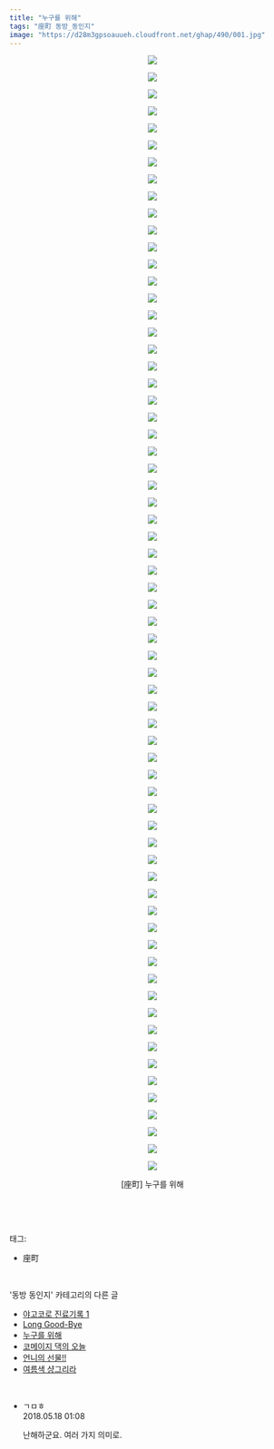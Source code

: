 ```yaml
---
title: "누구를 위해"
tags: "座町 동방_동인지"
image: "https://d28m3gpsoauueh.cloudfront.net/ghap/490/001.jpg"
---
```

<div class="article">
<p style="text-align: center; clear: none; float: none;"><img src="{{ site.imgserver4 }}/ghap/490/001.jpg"/></p>
<p style="text-align: center; clear: none; float: none;"><img src="{{ site.imgserver4 }}/ghap/490/002.jpg"/></p>
<p style="text-align: center; clear: none; float: none;"><img src="{{ site.imgserver4 }}/ghap/490/003.jpg"/></p>
<p style="text-align: center; clear: none; float: none;"><img src="{{ site.imgserver4 }}/ghap/490/004.jpg"/></p>
<p style="text-align: center; clear: none; float: none;"><img src="{{ site.imgserver4 }}/ghap/490/005.jpg"/></p>
<p style="text-align: center; clear: none; float: none;"><img src="{{ site.imgserver4 }}/ghap/490/006.jpg"/></p>
<p style="text-align: center; clear: none; float: none;"><img src="{{ site.imgserver4 }}/ghap/490/007.jpg"/></p>
<p style="text-align: center; clear: none; float: none;"><img src="{{ site.imgserver4 }}/ghap/490/008.jpg"/></p>
<p style="text-align: center; clear: none; float: none;"><img src="{{ site.imgserver4 }}/ghap/490/009.jpg"/></p>
<p style="text-align: center; clear: none; float: none;"><img src="{{ site.imgserver4 }}/ghap/490/010.jpg"/></p>
<p style="text-align: center; clear: none; float: none;"><img src="{{ site.imgserver4 }}/ghap/490/011.jpg"/></p>
<p style="text-align: center; clear: none; float: none;"><img src="{{ site.imgserver4 }}/ghap/490/012.jpg"/></p>
<p style="text-align: center; clear: none; float: none;"><img src="{{ site.imgserver4 }}/ghap/490/013.jpg"/></p>
<p style="text-align: center; clear: none; float: none;"><img src="{{ site.imgserver4 }}/ghap/490/014.jpg"/></p>
<p style="text-align: center; clear: none; float: none;"><img src="{{ site.imgserver4 }}/ghap/490/015.jpg"/></p>
<p style="text-align: center; clear: none; float: none;"><img src="{{ site.imgserver4 }}/ghap/490/016.jpg"/></p>
<p style="text-align: center; clear: none; float: none;"><img src="{{ site.imgserver4 }}/ghap/490/017.jpg"/></p>
<p style="text-align: center; clear: none; float: none;"><img src="{{ site.imgserver4 }}/ghap/490/018.jpg"/></p>
<p style="text-align: center; clear: none; float: none;"><img src="{{ site.imgserver4 }}/ghap/490/019.jpg"/></p>
<p style="text-align: center; clear: none; float: none;"><img src="{{ site.imgserver4 }}/ghap/490/020.jpg"/></p>
<p style="text-align: center; clear: none; float: none;"><img src="{{ site.imgserver4 }}/ghap/490/021.jpg"/></p>
<p style="text-align: center; clear: none; float: none;"><img src="{{ site.imgserver4 }}/ghap/490/022.jpg"/></p>
<p style="text-align: center; clear: none; float: none;"><img src="{{ site.imgserver4 }}/ghap/490/023.jpg"/></p>
<p style="text-align: center; clear: none; float: none;"><img src="{{ site.imgserver4 }}/ghap/490/024.jpg"/></p>
<p style="text-align: center; clear: none; float: none;"><img src="{{ site.imgserver4 }}/ghap/490/025.jpg"/></p>
<p style="text-align: center; clear: none; float: none;"><img src="{{ site.imgserver4 }}/ghap/490/026.jpg"/></p>
<p style="text-align: center; clear: none; float: none;"><img src="{{ site.imgserver4 }}/ghap/490/027.jpg"/></p>
<p style="text-align: center; clear: none; float: none;"><img src="{{ site.imgserver4 }}/ghap/490/028.jpg"/></p>
<p style="text-align: center; clear: none; float: none;"><img src="{{ site.imgserver4 }}/ghap/490/029.jpg"/></p>
<p style="text-align: center; clear: none; float: none;"><img src="{{ site.imgserver4 }}/ghap/490/030.jpg"/></p>
<p style="text-align: center; clear: none; float: none;"><img src="{{ site.imgserver4 }}/ghap/490/031.jpg"/></p>
<p style="text-align: center; clear: none; float: none;"><img src="{{ site.imgserver4 }}/ghap/490/032.jpg"/></p>
<p style="text-align: center; clear: none; float: none;"><img src="{{ site.imgserver4 }}/ghap/490/033.jpg"/></p>
<p style="text-align: center; clear: none; float: none;"><img src="{{ site.imgserver4 }}/ghap/490/034.jpg"/></p>
<p style="text-align: center; clear: none; float: none;"><img src="{{ site.imgserver4 }}/ghap/490/035.jpg"/></p>
<p style="text-align: center; clear: none; float: none;"><img src="{{ site.imgserver4 }}/ghap/490/036.jpg"/></p>
<p style="text-align: center; clear: none; float: none;"><img src="{{ site.imgserver4 }}/ghap/490/037.jpg"/></p>
<p style="text-align: center; clear: none; float: none;"><img src="{{ site.imgserver4 }}/ghap/490/038.jpg"/></p>
<p style="text-align: center; clear: none; float: none;"><img src="{{ site.imgserver4 }}/ghap/490/039.jpg"/></p>
<p style="text-align: center; clear: none; float: none;"><img src="{{ site.imgserver4 }}/ghap/490/040.jpg"/></p>
<p style="text-align: center; clear: none; float: none;"><img src="{{ site.imgserver4 }}/ghap/490/041.jpg"/></p>
<p style="text-align: center; clear: none; float: none;"><img src="{{ site.imgserver4 }}/ghap/490/042.jpg"/></p>
<p style="text-align: center; clear: none; float: none;"><img src="{{ site.imgserver4 }}/ghap/490/043.jpg"/></p>
<p style="text-align: center; clear: none; float: none;"><img src="{{ site.imgserver4 }}/ghap/490/044.jpg"/></p>
<p style="text-align: center; clear: none; float: none;"><img src="{{ site.imgserver4 }}/ghap/490/045.jpg"/></p>
<p style="text-align: center; clear: none; float: none;"><img src="{{ site.imgserver4 }}/ghap/490/046.jpg"/></p>
<p style="text-align: center; clear: none; float: none;"><img src="{{ site.imgserver4 }}/ghap/490/047.jpg"/></p>
<p style="text-align: center; clear: none; float: none;"><img src="{{ site.imgserver4 }}/ghap/490/048.jpg"/></p>
<p style="text-align: center; clear: none; float: none;"><img src="{{ site.imgserver4 }}/ghap/490/049.jpg"/></p>
<p style="text-align: center; clear: none; float: none;"><img src="{{ site.imgserver4 }}/ghap/490/050.jpg"/></p>
<p style="text-align: center; clear: none; float: none;"><img src="{{ site.imgserver4 }}/ghap/490/051.jpg"/></p>
<p style="text-align: center; clear: none; float: none;"><img src="{{ site.imgserver4 }}/ghap/490/052.jpg"/></p>
<p style="text-align: center; clear: none; float: none;"><img src="{{ site.imgserver4 }}/ghap/490/053.jpg"/></p>
<p style="text-align: center; clear: none; float: none;"><img src="{{ site.imgserver4 }}/ghap/490/054.jpg"/></p>
<p style="text-align: center; clear: none; float: none;"><img src="{{ site.imgserver4 }}/ghap/490/055.jpg"/></p>
<p style="text-align: center; clear: none; float: none;"><img src="{{ site.imgserver4 }}/ghap/490/056.jpg"/></p>
<p style="text-align: center; clear: none; float: none;"><img src="{{ site.imgserver4 }}/ghap/490/057.jpg"/></p>
<p style="text-align: center; clear: none; float: none;"><img src="{{ site.imgserver4 }}/ghap/490/058.jpg"/></p>
<p style="text-align: center; clear: none; float: none;"><img src="{{ site.imgserver4 }}/ghap/490/059.jpg"/></p>
<p style="text-align: center; clear: none; float: none;"><img src="{{ site.imgserver4 }}/ghap/490/060.jpg"/></p>
<p style="text-align: center; clear: none; float: none;"><img src="{{ site.imgserver4 }}/ghap/490/061.jpg"/></p>
<p style="text-align: center; clear: none; float: none;"><img src="{{ site.imgserver4 }}/ghap/490/062.jpg"/></p>
<p style="text-align: center; clear: none; float: none;"><img src="{{ site.imgserver4 }}/ghap/490/063.jpg"/></p>
<p style="text-align: center; clear: none; float: none;"><img src="{{ site.imgserver4 }}/ghap/490/064.jpg"/></p>
<p style="text-align: center; clear: none; float: none;"><img src="{{ site.imgserver4 }}/ghap/490/065.jpg"/></p>
<p style="text-align: center; clear: none; float: none;"><img src="{{ site.imgserver4 }}/ghap/490/066.jpg"/></p>
<p style="text-align: center; clear: none; float: none;">[座町] 누구를 위해</p>
<p><br/></p>
</div><br/>
<div class="tagTrail">
<p>태그: </p>
<ul>
<li>座町</li>
</ul>
</div><br/>
<div class="another">
<p>'동방 동인지' 카테고리의 다른 글</p>
<ul>
<li><a href="/ghap_492">야고코로 진료기록 1</a></li>
<li><a href="/ghap_491">Long Good-Bye</a></li>
<li><a href="/ghap_490">누구를 위해</a></li>
<li><a href="/ghap_489">코메이지 댁의 오늘</a></li>
<li><a href="/ghap_488">언니의 선물!!</a></li>
<li><a href="/ghap_487">여름색 샹그리라</a></li>
</ul>
</div><br/>
<div class="cb_module cb_fluid">
<div class="cb_wrt cb_profile">
<div class="comment">
<ul>
<li class="cb_thumb_off" id="comment15258100">
<div class="cb_comment_area">
<div class="cb_info_area">
<div class="cb_section">
<span class="cb_nick_name">ㄱㅁㅎ</span>
</div>
<div class="cb_section">
<span class="cb_date">2018.05.18 01:08 </span>
</div>
</div>
<div class="cb_dsc_comment">
<p class="cb_dsc">
											난해하군요. 여러 가지 의미로.
										</p>
</div>
</div></li>
</ul>
</div>
</div><!-- commentList close -->
</div><br/>
